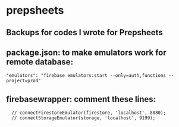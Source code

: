 # prepsheets

## Backups for codes I wrote for Prepsheets


## package.json: to make emulators work for remote database:
    "emulators": "firebase emulators:start --only=auth,functions --project=prod"
    
## firebasewrapper: comment these lines:
      // connectFirestoreEmulator(firestore, 'localhost', 8080);
      // connectStorageEmulator(storage, 'localhost', 9199);

